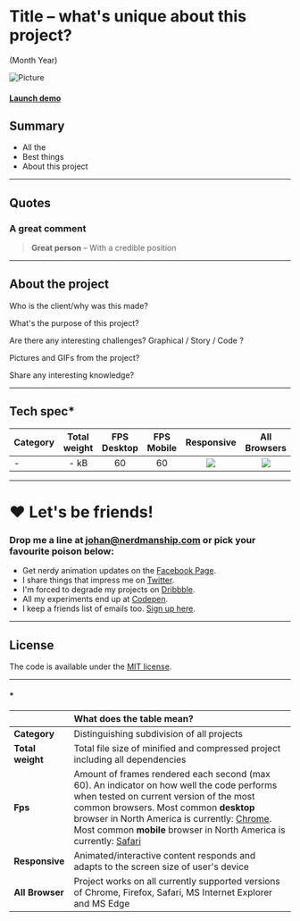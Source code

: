 [//]: # (References)

[placeholder]: https://carrrs.com/wp-content/uploads/2015/04/placeholder-1000x400.png  "Placeholder"

[no]: /assets/images/projects/no.png
[yes]: /assets/images/projects/yes.png

[animation]: https://nerdmanship.github.io/


# Title – what's unique about this project?

(Month Year)

![Picture][placeholder]

#### [Launch demo][animation]

## Summary

* All the
* Best things
* About this project

---

## Quotes

### A great comment
> **Great person** – With a credible position

---

## About the project

Who is the client/why was this made?

What's the purpose of this project?

Are there any interesting challenges? Graphical / Story / Code ?

Pictures and GIFs from the project?

Share any interesting knowledge?


---


## Tech spec*

| Category | Total weight | FPS Desktop | FPS Mobile | Responsive | All Browsers |
| :-------- | :-----: | :-----: | :-----: |  :-----: | :-----: |
| - | - kB | 60 | 60 | ![][yes] | ![][yes] |


---


# ❤️ Let's be friends!

### Drop me a line at [johan@nerdmanship.com](mailto:johan@nerdmanship.com) or pick your favourite poison below:

* Get nerdy animation updates on the [Facebook Page](http://www.facebook.com/nerdmanship).
* I share things that impress me on [Twitter](http://www.twitter.com/stromqvist).
* I'm forced to degrade my projects on [Dribbble](http://www.dribbble.com/stromqvist).
* All my experiments end up at [Codepen](http://www.codepen.io/nerdmanship).
* I keep a friends list of emails too. [Sign up here](http://nerdmanship.us13.list-manage.com/subscribe/post?u=bed6727a7b59b995ae23ca252&id=706f47db11).

---

## License

The code is available under the [MIT license](LICENSE.txt).

---

#### *

|  | **What does the table mean?** |
| :-------- | :----- |
| **Category** | Distinguishing subdivision of all projects |
| **Total weight** | Total file size of minified and compressed project including all dependencies |
| **Fps** | Amount of frames rendered each second (max 60). An indicator on how well the code performs when tested on current version of the most common browsers. Most common **desktop** browser in North America is currently: [Chrome](http://gs.statcounter.com/browser-market-share/desktop/north-america/#monthly-201604-201704). Most common **mobile** browser in North America is currently: [Safari](http://gs.statcounter.com/browser-market-share/mobile/north-america/#monthly-201604-201704) |
| **Responsive** | Animated/interactive content responds and adapts to the screen size of user's device |
| **All Browser** | Project works on all currently supported versions of Chrome, Firefox, Safari, MS Internet Explorer and MS Edge |


